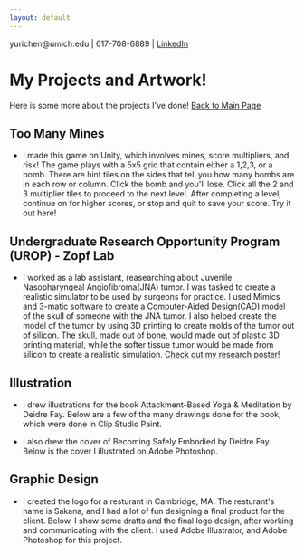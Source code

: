 ```yaml
---
layout: default
---
```

<html><body> 
<p> yurichen@umich.edu | 617-708-6889 | <a href="https://www.linkedin.com/in/yuri-chen-4b4ba61a3/"> LinkedIn </a> </p>
</body></html>
 

<!--Text can be **bold**, _italic_, or ~~strikethrough~~.

[Resume](./another-page.html).
-->

# My Projects and Artwork!

Here is some more about the projects I've done!
[Back to Main Page](index.md)
<!--
## Header 2


 This is a blockquote following a header.
 When something is important enough, you do it even if the odds are not in your favor.
-->

<!--### Header 3

```js
 Javascript code with syntax highlighting.
var fun = function lang(l) {
  dateformat.i18n = require('./lang/' + l)
  return true;
}
```

```ruby
# Ruby code with syntax highlighting
GitHubPages::Dependencies.gems.each do |gem, version|
  s.add_dependency(gem, "= #{version}")
end
```
-->

<!--
##### Header 5

1.  This is an ordered list following a header.
2.  This is an ordered list following a header.
3.  This is an ordered list following a header.

###### Header 6

| head1        | head two          | three |
|:-------------|:------------------|:------|
| ok           | good swedish fish | nice  |
| out of stock | good and plenty   | nice  |
| ok           | good `oreos`      | hmm   |
| ok           | good `zoute` drop | yumm  |

### There's a horizontal rule below this.

* * *

### Here is an unordered list:

*   Item foo
*   Item bar
*   Item baz
*   Item zip

### And an ordered list:

1.  Item one
1.  Item two
1.  Item three
1.  Item four
-->

## Too Many Mines
- I made this game on Unity, which involves mines, score multipliers, and risk! The game plays with a 5x5 grid that contain either a 1,2,3, or a bomb. There are hint tiles on the sides that tell you how many bombs are in each row or column. Click the bomb and you'll lose. Click all the 2 and 3 multiplier tiles to proceed to the next level. After completing a level, continue on for higher scores, or stop and quit to save your score. Try it out here!

## Undergraduate Research Opportunity Program (UROP) - Zopf Lab
- I worked as a lab assistant, reasearching about Juvenile Nasopharyngeal Angiofibroma(JNA) tumor. I was tasked to create a realistic simulator to be used by surgeons for practice. I used Mimics and 3-matic software to create a Computer-Aided Design(CAD) model of the skull of someone with the JNA tumor. I also helped create the model of the tumor by using 3D printing to create molds of the tumor out of silicon. The skull, made out of bone, would made out of plastic 3D printing material, while the softer tissue tumor would be made from silicon to create a realistic simulation. <a href="https://github.com/yurichen17/yurichen17.github.io/blob/main/updated%20urop%20poster%202020%20(1).pdf" download="UROP-Yuri_Chen">Check out my research poster!</a>

## Illustration
- I drew illustrations for the book Attackment-Based Yoga & Meditation by Deidre Fay. Below are a few of the many drawings done for the book, which were done in Clip Studio Paint.

- I also drew the cover of Becoming Safely Embodied by Deidre Fay. Below is the cover I illustrated on Adobe Photoshop.
  
## Graphic Design
- I created the logo for a resturant in Cambridge, MA. The resturant's name is Sakana, and I had a lot of fun designing a final product for the client. Below, I show some drafts and the final logo design, after working and communicating with the client. I used Adobe Illustrator, and Adobe Photoshop for this project.

<!--
  
  - level 2 item
    - level 3 item
    - level 3 item
- level 1 item
  - level 2 item
  - level 2 item
  - level 2 item
- level 1 item
  - level 2 item
  - level 2 item
- level 1 item

### Small image

![Octocat](https://github.githubassets.com/images/icons/emoji/octocat.png)

### Large image

![Branching](https://guides.github.com/activities/hello-world/branching.png)


### Definition lists can be used with HTML syntax.

<dl>
<dt>Name</dt>
<dd>Godzilla</dd>
<dt>Born</dt>
<dd>1952</dd>
<dt>Birthplace</dt>
<dd>Japan</dd>
<dt>Color</dt>
<dd>Green</dd>
</dl>

```
Long, single-line code blocks should not wrap. They should horizontally scroll if they are too long. This line should be long enough to demonstrate this.
```

```
The final element.
```
-->


